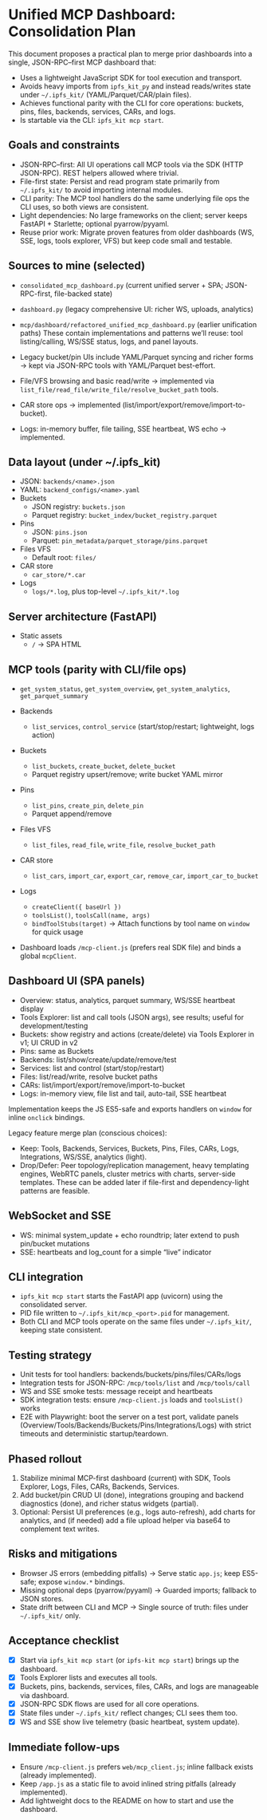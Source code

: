 # Unified MCP Dashboard: Consolidation Plan

This document proposes a practical plan to merge prior dashboards into a single, JSON-RPC–first MCP dashboard that:
- Uses a lightweight JavaScript SDK for tool execution and transport.
- Avoids heavy imports from `ipfs_kit_py` and instead reads/writes state under `~/.ipfs_kit/` (YAML/Parquet/CAR/plain files).
- Achieves functional parity with the CLI for core operations: buckets, pins, files, backends, services, CARs, and logs.
- Is startable via the CLI: `ipfs_kit mcp start`.

## Goals and constraints

- JSON-RPC–first: All UI operations call MCP tools via the SDK (HTTP JSON-RPC). REST helpers allowed where trivial.
- File-first state: Persist and read program state primarily from `~/.ipfs_kit/` to avoid importing internal modules.
- CLI parity: The MCP tool handlers do the same underlying file ops the CLI uses, so both views are consistent.
- Light dependencies: No large frameworks on the client; server keeps FastAPI + Starlette; optional pyarrow/pyyaml.
- Reuse prior work: Migrate proven features from older dashboards (WS, SSE, logs, tools explorer, VFS) but keep code small and testable.

## Sources to mine (selected)

- `consolidated_mcp_dashboard.py` (current unified server + SPA; JSON-RPC-first, file-backed state)
- `dashboard.py` (legacy comprehensive UI: richer WS, uploads, analytics)
- `mcp/dashboard/refactored_unified_mcp_dashboard.py` (earlier unification paths)
These contain implementations and patterns we’ll reuse: tool listing/calling, WS/SSE status, logs, and panel layouts.

- Legacy bucket/pin UIs include YAML/Parquet syncing and richer forms → kept via JSON-RPC tools with YAML/Parquet best-effort.
- File/VFS browsing and basic read/write → implemented via `list_file/read_file/write_file/resolve_bucket_path` tools.
- CAR store ops → implemented (list/import/export/remove/import-to-bucket).
- Logs: in-memory buffer, file tailing, SSE heartbeat, WS echo → implemented.

## Data layout (under ~/.ipfs_kit)

  - JSON: `backends/<name>.json`
  - YAML: `backend_configs/<name>.yaml`
- Buckets
  - JSON registry: `buckets.json`
  - Parquet registry: `bucket_index/bucket_registry.parquet`
- Pins
  - JSON: `pins.json`
  - Parquet: `pin_metadata/parquet_storage/pins.parquet`
- Files VFS
  - Default root: `files/`
- CAR store
  - `car_store/*.car`
- Logs
  - `logs/*.log`, plus top-level `~/.ipfs_kit/*.log`

## Server architecture (FastAPI)
- Static assets
  - `/` → SPA HTML

## MCP tools (parity with CLI/file ops)
  - `get_system_status`, `get_system_overview`, `get_system_analytics`, `get_parquet_summary`
- Backends
  - `list_services`, `control_service` (start/stop/restart; lightweight, logs action)
- Buckets
  - `list_buckets`, `create_bucket`, `delete_bucket`
  - Parquet registry upsert/remove; write bucket YAML mirror
- Pins
  - `list_pins`, `create_pin`, `delete_pin`
  - Parquet append/remove
- Files VFS
  - `list_files`, `read_file`, `write_file`, `resolve_bucket_path`
- CAR store
  - `list_cars`, `import_car`, `export_car`, `remove_car`, `import_car_to_bucket`
- Logs

  - `createClient({ baseUrl })`
  - `toolsList()`, `toolsCall(name, args)`
  - `bindToolStubs(target)` → Attach functions by tool name on `window` for quick usage
- Dashboard loads `/mcp-client.js` (prefers real SDK file) and binds a global `mcpClient`.

## Dashboard UI (SPA panels)

- Overview: status, analytics, parquet summary, WS/SSE heartbeat display
- Tools Explorer: list and call tools (JSON args), see results; useful for development/testing
- Buckets: show registry and actions (create/delete) via Tools Explorer in v1; UI CRUD in v2
- Pins: same as Buckets
- Backends: list/show/create/update/remove/test
- Services: list and control (start/stop/restart)
- Files: list/read/write, resolve bucket paths
- CARs: list/import/export/remove/import-to-bucket
- Logs: in-memory view, file list and tail, auto-tail, SSE heartbeat

Implementation keeps the JS ES5-safe and exports handlers on `window` for inline `onclick` bindings.

Legacy feature merge plan (conscious choices):
- Keep: Tools, Backends, Services, Buckets, Pins, Files, CARs, Logs, Integrations, WS/SSE, analytics (light).
- Drop/Defer: Peer topology/replication management, heavy templating engines, WebRTC panels, cluster metrics with charts, server-side templates. These can be added later if file-first and dependency-light patterns are feasible.

## WebSocket and SSE

- WS: minimal system_update + echo roundtrip; later extend to push pin/bucket mutations
- SSE: heartbeats and log_count for a simple “live” indicator

## CLI integration

- `ipfs_kit mcp start` starts the FastAPI app (uvicorn) using the consolidated server.
- PID file written to `~/.ipfs_kit/mcp_<port>.pid` for management.
- Both CLI and MCP tools operate on the same files under `~/.ipfs_kit/`, keeping state consistent.

## Testing strategy

- Unit tests for tool handlers: backends/buckets/pins/files/CARs/logs
- Integration tests for JSON-RPC: `/mcp/tools/list` and `/mcp/tools/call`
- WS and SSE smoke tests: message receipt and heartbeats
- SDK integration tests: ensure `/mcp-client.js` loads and `toolsList()` works
- E2E with Playwright: boot the server on a test port, validate panels (Overview/Tools/Backends/Buckets/Pins/Integrations/Logs) with strict timeouts and deterministic startup/teardown.

## Phased rollout

1) Stabilize minimal MCP-first dashboard (current) with SDK, Tools Explorer, Logs, Files, CARs, Backends, Services.
2) Add bucket/pin CRUD UI (done), integrations grouping and backend diagnostics (done), and richer status widgets (partial).
3) Optional: Persist UI preferences (e.g., logs auto-refresh), add charts for analytics, and (if needed) add a file upload helper via base64 to complement text writes.

## Risks and mitigations

- Browser JS errors (embedding pitfalls) → Serve static `app.js`; keep ES5-safe; expose `window.*` bindings.
- Missing optional deps (pyarrow/pyyaml) → Guarded imports; fallback to JSON stores.
- State drift between CLI and MCP → Single source of truth: files under `~/.ipfs_kit/` only.

## Acceptance checklist

- [x] Start via `ipfs_kit mcp start` (or `ipfs-kit mcp start`) brings up the dashboard.
- [x] Tools Explorer lists and executes all tools.
- [x] Buckets, pins, backends, services, files, CARs, and logs are manageable via dashboard.
- [x] JSON-RPC SDK flows are used for all core operations.
- [x] State files under `~/.ipfs_kit/` reflect changes; CLI sees them too.
- [x] WS and SSE show live telemetry (basic heartbeat, system update).

## Immediate follow-ups

- Ensure `/mcp-client.js` prefers `web/mcp_client.js`; inline fallback exists (already implemented).
- Keep `/app.js` as a static file to avoid inlined string pitfalls (already implemented).
- Add lightweight docs to the README on how to start and use the dashboard.
